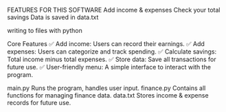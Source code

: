 FEATURES FOR THIS SOFTWARE 
Add income & expenses
Check your total savings
Data is saved in data.txt

writing to files with python 

 Core Features
✅ Add income: Users can record their earnings.
✅ Add expenses: Users can categorize and track spending.
✅ Calculate savings: Total income minus total expenses.
✅ Store data: Save all transactions for future use.
✅ User-friendly menu: A simple interface to interact with the program.

main.py	Runs the program, handles user input.
finance.py	Contains all functions for managing finance data.
data.txt	Stores income & expense records for future use.